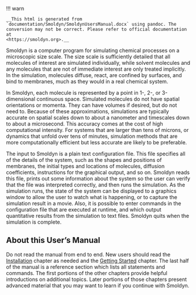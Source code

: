 
!!! warn

    __This html is generated from
    `documentation/Smoldyn/SmoldynUsersManual.docx` using pandoc. The
    conversion may not be correct. Please refer to official documentation at
    <https://smoldyn.org>.__

Smoldyn is a computer program for simulating chemical processes on a
microscopic size scale. The size scale is sufficiently detailed that all
molecules of interest are simulated individually, while solvent
molecules and any molecules that are not of immediate interest are only
treated implicitly. In the simulation, molecules diffuse, react, are
confined by surfaces, and bind to membranes, much as they would in a
real chemical system.

In Smoldyn, each molecule is represented by a point in 1-, 2-, or
3-dimensional continuous space. Simulated molecules do not have spatial
orientations or momenta. They can have volumes if desired, but do not
need to. Because of these approximations, simulations are typically
accurate on spatial scales down to about a nanometer and timescales down
to about a microsecond. This accuracy comes at the cost of high
computational intensity. For systems that are larger than tens of
microns, or dynamics that unfold over tens of minutes, simulation
methods that are more computationally efficient but less accurate are
likely to be preferable.

The input to Smoldyn is a plain text configuration file. This file
specifies all of the details of the system, such as the shapes and
positions of membranes, the initial types and locations of molecules,
diffusion coefficients, instructions for the graphical output, and so
on. Smoldyn reads this file, prints out some information about the
system so the user can verify that the file was interpreted correctly,
and then runs the simulation. As the simulation runs, the state of the
system can be displayed to a graphics window to allow the user to watch
what is happening, or to capture the simulation result in a movie. Also,
it is possible to enter commands in the configuration file that are
executed at runtime, and which output quantitative results from the
simulation to text files. Smoldyn quits when the simulation is complete.

## About this User’s Manual

Do not read the manual from end to end. New users should read the
[Installation](#installing-smoldyn) chapter as needed and the [Getting
Started](#getting-started) chapter. The last half of the manual is a reference
section which lists all statements and commands. The first portions of the
other chapters provide helpful introductions on additional topics. Later
portions of those chapters present advanced material that you may want to learn
if you continue with Smoldyn.

